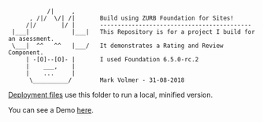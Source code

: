 ```          .
           /|     ,
      , /|/  \/| /|       Build using ZURB Foundation for Sites!
     /|/       |/ |       -------------------------------------------
 |___|            |___|   This Repository is for a project I build for an asessment.
 \___|  ^^   ^^   |___/   It demonstrates a Rating and Review Component.
     | -[O]--[O]- |       I used Foundation 6.5.0-rc.2 
     |    ___,    |       
     |    ...     |
      \__________/        Mark Volmer - 31-08-2018
```
[Deployment files](GRProductRating/dist20180831) use this folder to run a local, minified version.

You can see a Demo [here](http://77.163.209.113/GRProductRating/ "Product Rating").

